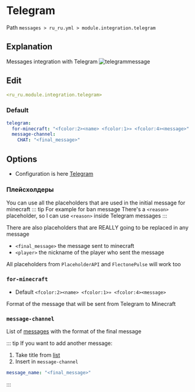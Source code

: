 # Telegram
Path `messages > ru_ru.yml > module.integration.telegram`

## Explanation
Messages integration with Telegram
![telegrammessage](/telegrammessage.png)

## Edit
```yaml
<ru_ru.module.integration.telegram>
```

### Default
```yaml
telegram:
  for-minecraft: "<fcolor:2><name> <fcolor:1>» <fcolor:4><message>"
  message-channel:
    CHAT: "<final_message>"
```

## Options

- Configuration is here [Telegram](/en/config/module/integration/telegram/)

### Плейсхолдеры

You can use all the placeholders that are used in the initial message for minecraft
::: tip For example for ban message
There's a `<reason>` placeholder, so I can use `<reason>` inside Telegram messages
:::

There are also placeholders that are REALLY going to be replaced in any message
- `<final_message>` the message sent to minecraft
- `<player>` the nickname of the player who sent the message

All placeholders from `PlaceholderAPI` and `FlectonePulse` will work too

### `for-minecraft`
- Default `<fcolor:2><name> <fcolor:1>» <fcolor:4><message>`

Format of the message that will be sent from Telegram to Minecraft

### `message-channel`

List of [messages](#message-types) with the format of the final message

::: tip If you want to add another message:
1. Take title from [list](#message-types)
2. Insert in `message-channel`
```yaml
message_name: "<final_message>"
```
:::

<!--@include: @/en/parts/messagetag.md-->
